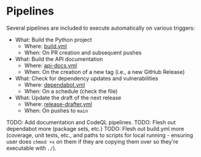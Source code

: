 # Pipelines

Several pipelines are included to execute automatically on various triggers:

- What: Build the Python project
    - Where: [build.yml]
    - When: On PR creation and subsequent pushes
- What: Build the API documentation
    - Where: [api-docs.yml]
    - When: On the creation of a new tag (i.e., a new GitHub Release)
- What: Check for dependency updates and vulnerabilities
    - Where: [dependabot.yml]
    - When: On a schedule (check the file)
- What: Update the draft of the next release
    - Where: [release-drafter.yml]
    - When: On pushes to `main`

TODO: Add documentation and CodeQL pipelines.
TODO: Flesh out dependabot more (package sets, etc.)
TODO: Flesh out build.yml more (coverage, unit tests, etc., and paths to scripts for local running - ensuring user
does `chmod +x` on them if they are copying them over so they're executable with `./`).

[api-docs.yml]: https://github.com/eshwen/ds-python-boilerplate/blob/main/.github/workflows/api-docs.yml

[build.yml]: https://github.com/eshwen/ds-python-boilerplate/blob/main/.github/workflows/build.yml

[dependabot.yml]: https://github.com/eshwen/ds-python-boilerplate/blob/main/.github/dependabot.yml

[release-drafter.yml]:  https://github.com/eshwen/ds-python-boilerplate/blob/main/.github/workflows/release-drafter.yml
